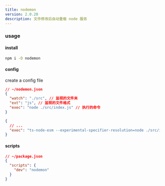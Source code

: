 ```yaml
---
title: nodemon
version: 2.0.20
description: 文件修改后自动重载 node 服务
---
```



### usage

#### install

```bash
npm i -D nodemon
```

#### config

create a config file

```json
// ~/nodemon.json
{
  "watch": "./src", // 监视的文件夹
  "ext": "js", // 监视的文件格式
  "exec": "node ./src/index.js" // 执行的命令
}
```

```json
{
  // ...
  "exec": "ts-node-esm --experimental-specifier-resolution=node ./src/index.ts"
}
```

#### scripts


```json
// ~/package.json
{
  "scripts": {
    "dev": "nodemon"
  }
}
```


